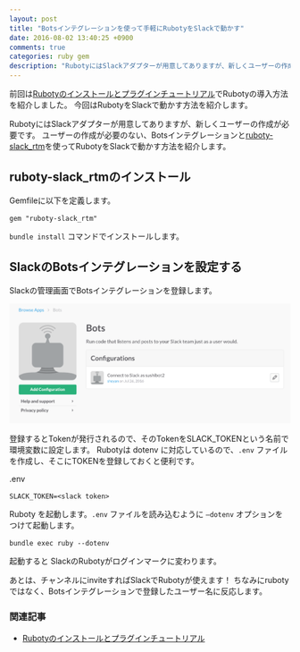 ```yaml
---
layout: post
title: "Botsインテグレーションを使って手軽にRubotyをSlackで動かす"
date: 2016-08-02 13:40:25 +0900
comments: true
categories: ruby gem
description: "RubotyにはSlackアダプターが用意してありますが、新しくユーザーの作成が必要です。今回はユーザーの作成が必要のない、Botsインテグレーションとruboty-slack_rtmを使ってRubotyをSlackで動かす方法を紹介します。"
---
```


前回は[Rubotyのインストールとプラグインチュートリアル](/blog/2016/07/29/first-step-ruboty/)でRubotyの導入方法を紹介しました。
今回はRubotyをSlackで動かす方法を紹介します。

RubotyにはSlackアダプターが用意してありますが、新しくユーザーの作成が必要です。
ユーザーの作成が必要のない、Botsインテグレーションと[ruboty-slack_rtm](https://github.com/rosylilly/ruboty-slack_rtm)を使ってRubotyをSlackで動かす方法を紹介します。

## ruboty-slack_rtmのインストール

Gemfileに以下を定義します。

```
gem "ruboty-slack_rtm"
```

`bundle install` コマンドでインストールします。

## SlackのBotsインテグレーションを設定する

Slackの管理画面でBotsインテグレーションを登録します。

![bots-integration](/images/bots-integration.png)

登録するとTokenが発行されるので、そのTokenをSLACK_TOKENという名前で環境変数に設定します。
Rubotyは dotenv に対応しているので、`.env` ファイルを作成し、そこにTOKENを登録しておくと便利です。

.env

```
SLACK_TOKEN=<slack token>
```

Ruboty を起動します。`.env` ファイルを読み込むように `—dotenv` オプションをつけて起動します。

```
bundle exec ruby --dotenv
```

起動すると SlackのRubotyがログインマークに変わります。

あとは、チャンネルにinviteすればSlackでRubotyが使えます！
ちなみにrubotyではなく、Botsインテグレーションで登録したユーザー名に反応します。

### 関連記事

* [Rubotyのインストールとプラグインチュートリアル](/blog/2016/07/29/first-step-ruboty/)
